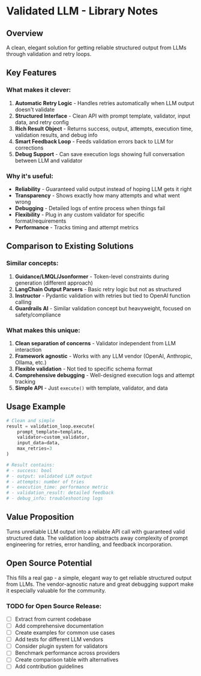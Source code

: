 # Validated LLM - Library Notes

## Overview
A clean, elegant solution for getting reliable structured output from LLMs through validation and retry loops.

## Key Features

### What makes it clever:
1. **Automatic Retry Logic** - Handles retries automatically when LLM output doesn't validate
2. **Structured Interface** - Clean API with prompt template, validator, input data, and retry config
3. **Rich Result Object** - Returns success, output, attempts, execution time, validation results, and debug info
4. **Smart Feedback Loop** - Feeds validation errors back to LLM for corrections
5. **Debug Support** - Can save execution logs showing full conversation between LLM and validator

### Why it's useful:
- **Reliability** - Guaranteed valid output instead of hoping LLM gets it right
- **Transparency** - Shows exactly how many attempts and what went wrong
- **Debugging** - Detailed logs of entire process when things fail
- **Flexibility** - Plug in any custom validator for specific format/requirements
- **Performance** - Tracks timing and attempt metrics

## Comparison to Existing Solutions

### Similar concepts:
1. **Guidance/LMQL/Jsonformer** - Token-level constraints during generation (different approach)
2. **LangChain Output Parsers** - Basic retry logic but not as structured
3. **Instructor** - Pydantic validation with retries but tied to OpenAI function calling
4. **Guardrails AI** - Similar validation concept but heavyweight, focused on safety/compliance

### What makes this unique:
1. **Clean separation of concerns** - Validator independent from LLM interaction
2. **Framework agnostic** - Works with any LLM vendor (OpenAI, Anthropic, Ollama, etc.)
3. **Flexible validation** - Not tied to specific schema format
4. **Comprehensive debugging** - Well-designed execution logs and attempt tracking
5. **Simple API** - Just `execute()` with template, validator, and data

## Usage Example

```python
# Clean and simple
result = validation_loop.execute(
    prompt_template=template,
    validator=custom_validator,
    input_data=data,
    max_retries=3
)

# Result contains:
# - success: bool
# - output: validated LLM output
# - attempts: number of tries
# - execution_time: performance metric
# - validation_result: detailed feedback
# - debug_info: troubleshooting logs
```

## Value Proposition
Turns unreliable LLM output into a reliable API call with guaranteed valid structured data. The validation loop abstracts away complexity of prompt engineering for retries, error handling, and feedback incorporation.

## Open Source Potential
This fills a real gap - a simple, elegant way to get reliable structured output from LLMs. The vendor-agnostic nature and great debugging support make it especially valuable for the community.

### TODO for Open Source Release:
- [ ] Extract from current codebase
- [ ] Add comprehensive documentation
- [ ] Create examples for common use cases
- [ ] Add tests for different LLM vendors
- [ ] Consider plugin system for validators
- [ ] Benchmark performance across providers
- [ ] Create comparison table with alternatives
- [ ] Add contribution guidelines
